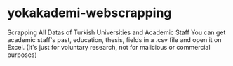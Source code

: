 # yokakademi-webscrapping
Scrapping All Datas of Turkish Universities and Academic Staff
You can get academic staff's past, education, thesis, fields in a .csv file and open it on Excel. 
(It's just for voluntary research, not for malicious or commercial purposes)
